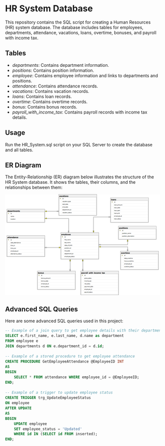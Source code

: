 # HR System Database

This repository contains the SQL script for creating a Human Resources (HR) system database. The database includes tables for employees, departments, attendance, vacations, loans, overtime, bonuses, and payroll with income tax.

## Tables

- *departments*: Contains department information.
- *positions*: Contains position information.
- *employee*: Contains employee information and links to departments and positions.
- *attendance*: Contains attendance records.
- *vacations*: Contains vacation records.
- *loans*: Contains loan records.
- *overtime*: Contains overtime records.
- *bonus*: Contains bonus records.
- *payroll_with_income_tax*: Contains payroll records with income tax details.

## Usage

Run the HR_System.sql script on your SQL Server to create the database and all tables.

## ER Diagram

The Entity-Relationship (ER) diagram below illustrates the structure of the HR System database. It shows the tables, their columns, and the relationships between them:

![ER Diagram](https://github.com/Areej20025/HR_DataBase/blob/main/HR%20Entity%20Relationship%20Diagram.png)

## Advanced SQL Queries

Here are some advanced SQL queries used in this project:

```sql
-- Example of a join query to get employee details with their department
SELECT e.first_name, e.last_name, d.name as department
FROM employee e
JOIN departments d ON e.department_id = d.id;

-- Example of a stored procedure to get employee attendance
CREATE PROCEDURE GetEmployeeAttendance @EmployeeID INT
AS
BEGIN
    SELECT * FROM attendance WHERE employee_id = @EmployeeID;
END;

-- Example of a trigger to update employee status
CREATE TRIGGER trg_UpdateEmployeeStatus
ON employee
AFTER UPDATE
AS
BEGIN
    UPDATE employee
    SET employee_status = 'Updated'
    WHERE id IN (SELECT id FROM inserted);
END;
